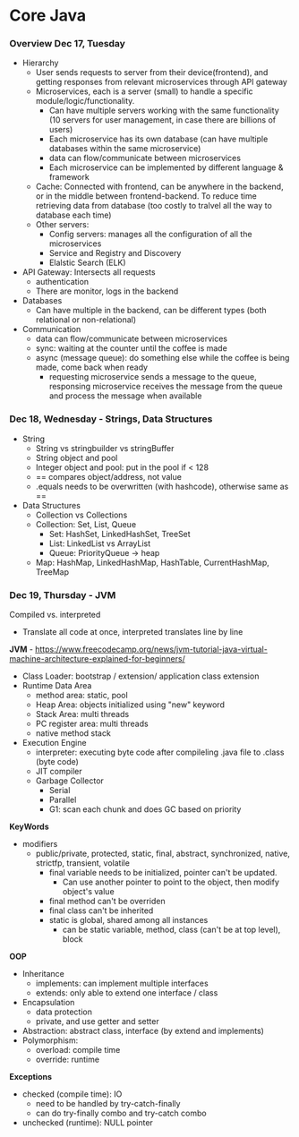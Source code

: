 # Core Java

### Overview Dec 17, Tuesday 

- Hierarchy
  - User sends requests to server from their device(frontend), and getting responses from relevant microservices through API gateway
  - Microservices, each is a server (small) to handle a specific module/logic/functionality.
    - Can have multiple servers working with the same functionality (10 servers for user management, in case there are billions of users)
    - Each microservice has its own database (can have multiple databases within the same microservice)
    - data can flow/communicate between microservices
    - Each microservice can be implemented by different language & framework
  - Cache: Connected with frontend, can be anywhere in the backend, or in the middle between frontend-backend. To reduce time retrieving data from database
    (too costly to tralvel all the way to database each time)
  - Other servers:
    - Config servers: manages all the configuration of all the microservices
    - Service and Registry and Discovery
    - Elalstic Search (ELK)
- API Gateway: Intersects all requests
  - authentication
  - There are monitor, logs in the backend
- Databases
  - Can have multiple in the backend, can be different types (both relational or non-relational)
- Communication
  - data can flow/communicate between microservices
  - sync: waiting at the counter until the coffee is made
  - async (message queue): do something else while the coffee is being made, come back when ready
    - requesting microservice sends a message to the queue, responsing microservice receives the message from the queue and process the message when available
   
### Dec 18, Wednesday - Strings, Data Structures
- String
  - String vs stringbuilder vs stringBuffer
  - String object and pool
  - Integer object and pool: put in the pool if < 128
  - == compares object/address, not value
  - .equals needs to be overwritten (with hashcode), otherwise same as ==
- Data Structures
  - Collection vs Collections
  - Collection: Set, List, Queue
    - Set: HashSet, LinkedHashSet, TreeSet
    - List: LinkedList vs ArrayList
    - Queue: PriorityQueue -> heap
  - Map: HashMap, LinkedHashMap, HashTable, CurrentHashMap, TreeMap
 
### Dec 19, Thursday - JVM
Compiled vs. interpreted
- Translate all code at once, interpreted translates line by line


**JVM** - https://www.freecodecamp.org/news/jvm-tutorial-java-virtual-machine-architecture-explained-for-beginners/
- Class Loader: bootstrap / extension/ application class extension
- Runtime Data Area
  - method area: static, pool
  - Heap Area: objects initialized using "new" keyword
  - Stack Area: multi threads
  - PC register area: multi threads
  - native method stack
- Execution Engine
  - interpreter: executing byte code after compileling .java file to .class (byte code)
  - JIT compiler
  - Garbage Collector
    - Serial
    - Parallel
    - G1: scan each chunk and does GC based on priority
   

**KeyWords**
- modifiers
  - public/private, protected, static, final, abstract, synchronized, native, strictfp, transient, volatile
    - final variable needs to be initialized, pointer can't be updated.
      - Can use another pointer to point to the object, then modify object's value
    - final method can't be overriden
    - final class can't be inherited
    - static is global, shared among all instances
      - can be static variable, method, class (can't be at top level), block
        
**OOP**
- Inheritance
  - implements: can implement multiple interfaces
  - extends: only able to extend one interface / class
- Encapsulation
  - data protection
  - private, and use getter and setter
- Abstraction: abstract class, interface (by extend and implements)
- Polymorphism:
  - overload: compile time
  - override: runtime
    
**Exceptions**
- checked (compile time): IO
  - need to be handled by try-catch-finally
  - can do try-finally combo and try-catch combo
- unchecked (runtime): NULL pointer
